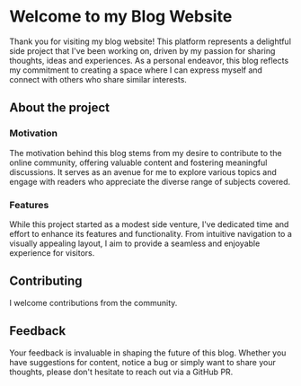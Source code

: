 <h1>Welcome to my Blog Website</h1>
<p>Thank you for visiting my blog website! This platform represents a delightful side project that I've been working on, driven by my passion for sharing thoughts, ideas and experiences. As a personal endeavor, this blog reflects my commitment to creating a space where I can express myself and connect with others who share similar interests.</p>
<h2>About the project</h2>
<h3>Motivation</h3>
<p>The motivation behind this blog stems from my desire to contribute to the online community, offering valuable content and fostering meaningful discussions. It serves as an avenue for me to explore various topics and engage with readers who appreciate the diverse range of subjects covered.</p>
<h3>Features</h3>
<p>While this project started as a modest side venture, I've dedicated time and effort to enhance its features and functionality. From intuitive navigation to a visually appealing layout, I aim to provide a seamless and enjoyable experience for visitors.</p>
<h2>Contributing</h2>
<p>I welcome contributions from the community.</p>
<h2>Feedback</h2>
<p>Your feedback is invaluable in shaping the future of this blog. Whether you have suggestions for content, notice a bug or simply want to share your thoughts, please don't hesitate to reach out via a GitHub PR.</p>
